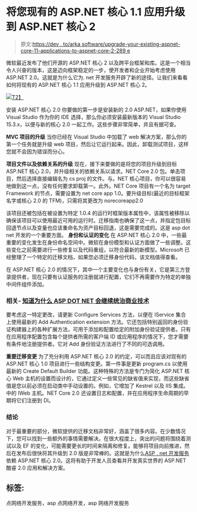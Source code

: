 # 将您现有的 ASP.NET 核心 1.1 应用升级到 ASP.NET 核心 2

> 原文:[https://dev . to/arka software/upgrade-your-existing-aspnet-core-11-applications-to-aspnet-core-2-289 e](https://dev.to/arkasoftwares/upgrade-your-existing-aspnet-core-11-applications-to-aspnet-core-2-289e)

微软最近发布了他们开源的 ASP.NET 核心 2 以及跨平台框架和库。这是一个相当令人兴奋的版本，这是迈向框架稳定的一步，使开发者和企业开始考虑使用 ASP.NET 2.0。这就是为什么它为. net 开发服务开辟了新的途径。让我们来看看如何将现有的 ASP.NET 核心 1.1 应用升级到 ASP.NET 核心 2。

[![](../Images/e6256b8ab9c3c713c512a8a8a39696f5.png)T2】](https://res.cloudinary.com/practicaldev/image/fetch/s--_PLvS8qn--/c_limit%2Cf_auto%2Cfl_progressive%2Cq_auto%2Cw_880/http://www.allaboutweb.biz/wp-content/uploads/2018/04/What-is-new-in-ASP.NET-Core-2.0-1140x500.jpg)

安装 ASP.NET 核心 2.0
你要做的第一步是安装新的 2.0 ASP.NET，如果你使用 Visual Studio 作为你的 IDE 选择，那么你必须安装最新版本的 Visual Studio 15.3.x，以便与新的核心 2.0 一起工作。这些步骤非常简单，并且有据可查。

**MVC 项目的升级**
当你已经在 Visual Studio 中加载了 web 解决方案，那么你的第一个任务就是升级 web 项目，然后让它运行起来。因此，卸载测试项目，这样您就不会因为错误而分心。

**项目文件以及依赖关系的升级**
现在，接下来要做的是将您的项目升级到目标 ASP.NET 核心 2.0，并升级相关的依赖关系以请求。NET Core 2.0 包。单击项目，然后选择直接编辑名为 cs proj 的文件。与。NET 核心项目，你可以很容易地做到这一点，没有任何要求卸载第一。此外。NET Core 项目有一个名为 target Framework 的节点，需要设置为 net core app 1.0。要升级目标(最近的目标框架名字或核心 2.0 的 TFM)，只需将其更改为 norecoreapp2.0

该项目还被包括在被设置为特定 1.0.4 的运行时框架版本属性中，该属性被移除以确保该项目可以使用最近可用的运行时。迁移指南也确保了这一点，并指定包目标回退节点以及变量也应该重命名为资产目标回退，这是需要完成的。这是 asp dot net 开发的一个重要方面。
**身份和认证的变化**
在 ASP.NET 核心 2.0 中，一些最重要的变化发生在身份命名空间中。微软在身份模型和认证方面做了一些调整。这些变化之前需要进行一些修复以及代码重组，以符合最新的新模型。Microsoft 已经整理了一个特定的迁移文档，如果您必须迁移身份代码，该文档值得查看。

在 ASP.NET 核心 2.0 的情况下，其中一个主要变化也与身份有关，它是第三方登录提供者，现在只要有认证服务的注册就进行配置，它们不再需要作为特定的单独中间件组件添加。

### 相关- [知道为什么 ASP DOT NET 会继续统治商业技术](https://www.arkasoftwares.com/blog/know-why-asp-dot-net-will-continue-to-rule-business-technology/)

要考虑这一特定更改，请更新 Configure Services 方法，以便在 IService 集合上使用最新的 Add Authentication extension 方法。它还包括特别返回的身份验证构建器上的各种扩展方法，可用于添加和配置给定的附加身份验证提供者。只有在应用程序配置包含每个提供者所需的客户端 ID 或应用程序的情况下，您才需要有条件地注册提供者。它对 Add 身份验证方法进行了不同的可选调用。

**重要迁移变更**
为了充分利用 ASP.NET 核心 2.0 的约定，可以而且应该对现有的 ASP.NET 核心 1.0 项目进行一些结构变更。第一件事是更新 program.cs 以使用最新的 Create Default Builder 功能。这种特殊的方法是专门为简化 ASP.NET 核心 Web 主机的设置而设计的，它通过定义一些常见的缺省值来实现，而这些缺省值是您以前必须在启动类中手动设置的。例如，它增加了 Kestrel 以及 IIS 集成。中的 IWeb 主机。NET Core 2.0 还设置日志和配置，并在应用程序生命周期的早期将它们注册到 DI。

### 结论

对于最重要的部分，微软提供的迁移文档非常好，涵盖了很多内容。在少数情况下，您可以找到一些额外的事情需要解决。在很大程度上，突出的问题将围绕着测试以及 EF 的变化，可能需要更长的时间来隔离和修复。能够将项目向前推进，然后在发布后很快将其升级到 2.0 版是非常棒的。这就是为什么[ASP . net 开发服务](https://www.arkasoftwares.com/asp-dot-net-application-development)依赖 ASP.NET 核心 2.0。这将有助于开发人员查看并开发真实世界的 ASP.NET 酷睿 2.0 应用和解决方案。

## [](#tags)标签:

点网络开发服务，asp 点网络开发，asp 网络开发服务